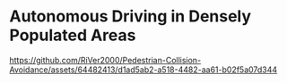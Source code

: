 # Autonomous Driving in Densely Populated Areas







https://github.com/RiVer2000/Pedestrian-Collision-Avoidance/assets/64482413/d1ad5ab2-a518-4482-aa61-b02f5a07d344

